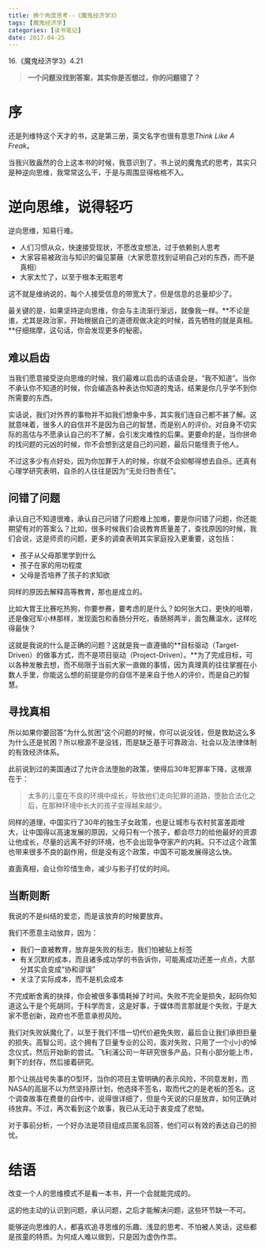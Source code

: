 ```yaml
---
title: 换个角度思考--《魔鬼经济学3》
tags: [魔鬼经济学]
categories: [读书笔记]
date: 2017-04-25
---
```


16.《魔鬼经济学3》4.21

>**一个问题没找到答案，其实你是否想过，你的问题错了？**

# 序
还是列维特这个天才的书，这是第三册，英文名字也很有意思*Think Like A Freak*。

当我兴致盎然的合上这本书的时候，我意识到了，书上说的魔鬼式的思考，其实只是种逆向思维，我常常这么干，于是与周围显得格格不入。

# 逆向思维，说得轻巧
逆向思维，知易行难。
- 人们习惯从众，快速接受现状，不愿改变想法，过于依赖别人思考
- 大家容易被政治与知识的偏见蒙蔽（大家愿意找到证明自己对的东西，而不是真相）
- 大家太忙了，以至于根本无暇思考

这不就是维纳说的，每个人接受信息的带宽大了，但是信息的总量却少了。

最关键的是，如果坚持逆向思维，你会与主流渐行渐远，就像我一样。**不论是谁，尤其是政治家，开始根据自己的道德观做决定的时候，首先牺牲的就是真相。**仔细揣摩，这句话，你会发现更多的秘密。
<!-- more -->
## 难以启齿
当我们愿意接受逆向思维的时候，我们最难以启齿的话语会是，“我不知道”。当你不承认你不知道的时候，你会编造各种表达你知道的鬼话，结果是你几乎学不到你所需要的东西。

实话说，我们对外界的事物并不如我们想象中多，其实我们连自己都不甚了解。这就意味着，很多人的自信并不是因为自己的智慧，而是别人的评价。对自身不切实际的高估与不愿承认自己的不了解，会引发灾难性的后果。更要命的是，当你拼命的找问题的元凶的时候，你不会想到这是自己的问题，最后只能怪责于他人。

不过这多少有点好处，因为你加罪于人的时候，你就不会抑郁得想去自杀。还真有心理学研究表明，自杀的人往往是因为“无处归咎责任”。

## 问错了问题
承认自己不知道很难，承认自己问错了问题难上加难，要是你问错了问题，你还能期望有对的答案么？比如，很多时候我们会说教育质量差了，查找原因的时候，我们会说，这是师资的问题，更多的调查表明其实家庭投入更重要，这包括：
- 孩子从父母那里学到什么
- 孩子在家的用功程度
- 父母是否培养了孩子的求知欲

同样的原因去解释高等教育，那也是成立的。

比如大胃王比赛吃热狗，你要参赛，要考虑的是什么？如何张大口，更快的咀嚼，还是像冠军小林那样，发现面包和香肠分开吃，香肠掰两半，面包蘸温水，这样吃得最快？

这就是我说的什么是正确的问题？这就是我一直遵循的**目标驱动（Target-Driven）的做事方式，而不是项目驱动（Project-Driven）。**为了完成目标，可以各种发散去想，而不局限于当前大家一直做的事情，因为真理真的往往掌握在小数人手里，你能这么想的前提是你的自信不是来自于他人的评价，而是自己的智慧。

## 寻找真相
所以如果你要回答“为什么贫困”这个问题的时候，你可以说没钱，但是救助这么多为什么还是贫困？所以根源不是没钱，而是缺乏基于可靠政治、社会以及法律体制的有效经济体系。

此前说到过的美国通过了允许合法堕胎的政策，使得后30年犯罪率下降，这根源在于：
>太多的儿童在不良的环境中成长，导致他们走向犯罪的道路，堕胎合法化之后，在那种环境中长大的孩子变得越来越少。

同样的道理，中国实行了30年的独生子女政策，也是让城市与农村贫富差距增大，让中国得以高速发展的原因，父母只有一个孩子，都会尽力的给他最好的资源让他成长，尽量的远离不好的环境，也不会出现争夺家产的内耗。只不过这个政策也带来很多不良的副作用，但是没有这个政策，中国不可能发展得这么快。

直面真相，会让你珍惜生命，减少与影子打仗的时间。

## 当断则断
我说的不是纠结的爱恋，而是该放弃的时候要放弃。

我们不愿意主动放弃，因为：
- 我们一直被教育，放弃是失败的标志，我们怕被贴上标签
- 有关沉默的成本，而且诸多成功学的书告诉你，可能离成功还差一点点，大部分其实会变成“协和谬误”
- 关注了实际成本，而不是机会成本

不完成断舍离的抉择，你会被很多事情耗掉了时间。失败不完全是损失，起码你知道这么干是个死胡同，于科学而言，这是好事，于媒体而言那就是个失败，于是大家不愿创新，政府也不愿意承担风险。

我们对失败妖魔化了，以至于我们不惜一切代价避免失败，最后会让我们承担巨量的损失。高智公司，这个拥有了巨量专业的公司，面对失败，只用了一个小小的悼念仪式，然后开始新的尝试。飞利浦公司一年研究很多产品，只有小部分能上市，剩下的封存，然后接着研究。

那个让挑战号失事的O型环，当你的项目主管明确的表示风险，不同意发射，而NASA的高层不以为然坚持原计划，他选择不签名，取而代之的是老板的签名。这个调查故事在费曼的自传中，说得很详细了，但是今天说的只是放弃，如何正确对待放弃。不过，再次看到这个故事，我已从无动于衷变成了悲怮。

对于事前分析，一个好办法是项目组成员匿名回答，他们可以有效的表达自己的担忧。

# 结语
改变一个人的思维模式不是看一本书，开一个会就能完成的。

这的他主动的认识到问题，承认问题，之后才能解决问题，这些环节缺一不可。

能够逆向思维的人，都喜欢追寻思维的乐趣、浅显的思考、不怕被人笑话，这些都是孩童的特质。为何成人难以做到，只是因为虚伪作祟。
